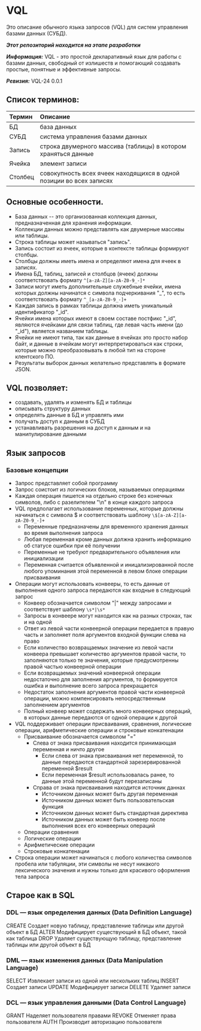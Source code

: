# VQL
Это описание обычного языка запросов (VQL) для систем управления базами данных (СУБД).  

**_Этот репозиторий находится на этапе разработки_**  

***Информация:*** 
VQL - это простой декларативный язык для работы с базами данных, свободный от излишеств и помогающий создавать простые, понятные и эффективные запросы.  

***Ревизия:*** 
VQL-24 0.0.1  

## Список терминов: 
|Термин|Описание|
|:-|:-|
|БД|база данных|
|СУБД|система управления базами данных|
|Запись|строка двумерного массива (таблицы) в котором храняться данные|
|Ячейка|элемент записи|
|Столбец|совокупность всех ячеек находящихся в одной позиции во всех записях|


## Основные особенности.

- База данных -- это организованная коллекция данных, предназначенная для хранения информации.
- Коллекции данных можно представлять как двумерные массивы или таблицы. 
- Строка таблицы может называться "запись". 
- Запись состоит из ячеек, которые в контексте таблицы формируют столбцы. 
- Столбцы должны иметь имена и определяют имена для ячеек в записях. 
- Имена БД, таблиц, записей и столбцов (ячеек) должны соответствовать формату `^[a-zA-Z][a-zA-Z0-9_-]*`
- Записи могут иметь дополнительные служебные ячейки, имена которых должны начинатся с символа подчеркивания "_", то есть соответствовать формату  `^_[a-zA-Z0-9_-]+`
- Каждая запись в рамках таблицы должна иметь уникальный идентификатор "_id". 
- Ячейки имена которых имеют в своем составе постфикс "_id", являются ячейками для связи таблиц, где левая часть имени (до "_id"), является названием таблицы. 
- Ячейки не имеют типа, так как данные в ячейках это просто набор байт, и данные в ячейкам могут интерпретироваться как строки, которые можно преобразовывать в любой тип на стороне клентского ПО. 
- Результаты выборок данных желательно представлять в формате JSON.

## VQL позволяет:

- создавать, удалять и изменять БД и таблицы 
- описывать структуру данных 
- определять данные в БД и управлять ими 
- получать доступ к данным в СУБД 
- устанавливать разрешения на доступ к данным и на манипулирование данными 


## Язык запросов 

### Базовые концепции

- Запрос представляет собой программу 
- Запрос соистоит из логических блоков, называемых операциями 
- Каждая операция пишется на отдельно строке без конечных символов, либо с разелителем "\n" в конце каждого запроса 
- VQL предполагает использование переменных, которые должны начинаться с символа $ и соответствовать шаблону `\$[a-zA-Z][a-zA-Z0-9_-]+` 
    - Переменные предназначены для временного хранения данных во время выполнения запроса 
    - Любая переменная кроме данных должна хранить информацию об статусе ошибки при её получении 
    - Переменные не требуют предварительного объявления или инициализации 
    - Переменная считается объявленной и иницализированной после любого упоминания этой переменной в левом блоке операции присваивания 
- Операции могут использовать конвееры, то есть данные от выполнения одного запроса передаются как входные в следующий запрос 
    - Конвеер обозначается символом "|" между запросами и соответствует шаблону `\s*|\s*` 
    - Запросы в конвеере могут находится как на разных строках, так и на одной 
    - Ответ из левой части конвеерной операции передается в правую часть и заполняет поля аргументов входной функции слева на право 
    - Если количество возвращаемых значение из левой части конвеера превышает количество аргументов правой части, то заполняются только те значения, которые предусмотренны правой частью конвеерной операции 
    - Если возвращаемых значений конвеерной операции недостаточно для заполнения аргументов, то формируется ошибка и выполнение всего запроса прекращается 
    - Недостаток заполнения аргументов правой части конвеерной операции, можно компенсировать непосредственным заполнением аргументов 
    - Полный конвеер может содержать много конвеерных операций, в которых данные передаются от одной операции к другой
- VQL поддерживает операции присваивания, сравнения, логические операции, арифметические операции и строковые конкатенации 
    - Присваивание обозначается символом "=" 
        - Слева от знака присваивания находится принимающая переменная и ничто другое 
            - Если слева от знака присваивания нет переменной, то данные передаются стандартной зарезервированной переменной $result 
            - Если переменная $result использовалась ранее, то данные этой переменной будут перезаписаны 
        - Справа от знака присваивания находится источник даннах 
            - Источником данных может быть другая переменная 
            - Источником данных может быть пользовательская функция 
            - Источником данных может быть стандартная директива 
            - Источником данных может быть конвеер после выполнения всех его конвеерных операций 
    - Операции сравнения 
    - Логические операции 
    - Арифметические операции 
    - Строковые конкатенации 
- Строка операции может начинаться с любого количества символов пробела или табуляции, эти символы не несут никакого лексического значения и нужны только для красивого оформления тела запроса 


## Старое как в SQL 

### DDL — язык определения данных (Data Definition Language) 

CREATE	Создает новую таблицу, представление таблицы или другой объект в БД
ALTER	Модифицирует существующий в БД объект, такой как таблица
DROP	Удаляет существующую таблицу, представление таблицы или другой объект в БД


### DML — язык изменения данных (Data Manipulation Language) 

SELECT	Извлекает записи из одной или нескольких таблиц
INSERT	Создает записи
UPDATE	Модифицирует записи
DELETE	Удаляет записи


### DCL — язык управления данными (Data Control Language) 

GRANT	Наделяет пользователя правами
REVOKE	Отменяет права пользователя
AUTH    Производит авторизацию пользователя

